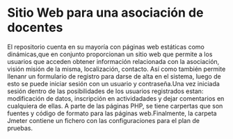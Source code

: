 # Sitio Web para una asociación de docentes
 El repositorio cuenta en su mayoría con páginas web estáticas como dinámicas,que en conjunto proporcionan un sitio web que permite a los usuarios que acceden obtener información relacionada con la asociación, visión misión de la misma, localización, contacto.
 Así como también permite llenanr un formulario de registro para darse de alta en el sistema, luego de esto se puede iniciar sesión con un usuario y contraseña.Una vez iniciada sesión dentro de las posibilidades de los usuarios registrados estan: modificación de datos, inscripción en actividadades y dejar comentarios en cualquiera de ellas.
  A parte de las páginas PHP, se tiene carpertas que son fuentes y código de formato para las páginas web.Finalmente, la carpeta Jmeter contiene un fichero con las configuraciones para el plan de pruebas.
